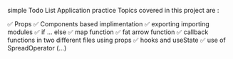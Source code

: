 simple Todo List Application practice
Topics covered in this project are :

✅ Props
✅ Components based implimentation
✅ exporting importing modules
✅ if ... else 
✅ map function
✅ fat arrow function
✅ callback functions in two different files using props
✅ hooks and useState
✅ use of SpreadOperator (...)